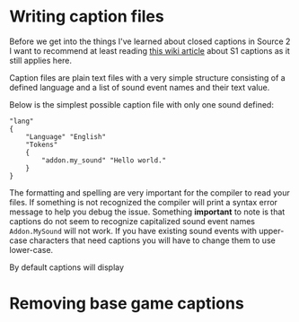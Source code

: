 # Writing caption files

Before we get into the things I've learned about closed captions in Source 2 I want to recommend at least reading [this wiki article](https://developer.valvesoftware.com/wiki/Closed_Captions) about S1 captions as it still applies here.

Caption files are plain text files with a very simple structure consisting of a defined language and a list of sound event names and their text value.

Below is the simplest possible caption file with only one sound defined:

    "lang"
    {
        "Language" "English"
        "Tokens"
        {
            "addon.my_sound" "Hello world."
        }
    }

The formatting and spelling are very important for the compiler to read your files. If something is not recognized the compiler will print a syntax error message to help you debug the issue. Something **important** to note is that captions do not seem to recognize capitalized sound event names `Addon.MySound` will not work. If you have existing sound events with upper-case characters that need captions you will have to change them to use lower-case.


By default captions will display 

# Removing base game captions